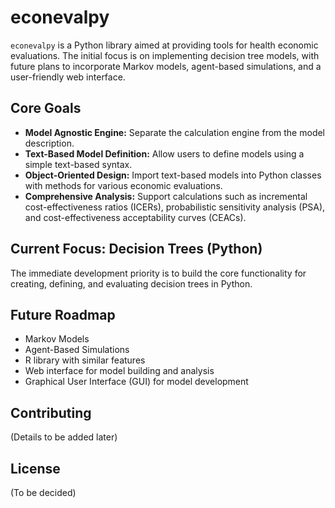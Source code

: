 # econevalpy

`econevalpy` is a Python library aimed at providing tools for health economic evaluations. The initial focus is on implementing decision tree models, with future plans to incorporate Markov models, agent-based simulations, and a user-friendly web interface.

## Core Goals

*   **Model Agnostic Engine:** Separate the calculation engine from the model description.
*   **Text-Based Model Definition:** Allow users to define models using a simple text-based syntax.
*   **Object-Oriented Design:** Import text-based models into Python classes with methods for various economic evaluations.
*   **Comprehensive Analysis:** Support calculations such as incremental cost-effectiveness ratios (ICERs), probabilistic sensitivity analysis (PSA), and cost-effectiveness acceptability curves (CEACs).

## Current Focus: Decision Trees (Python)

The immediate development priority is to build the core functionality for creating, defining, and evaluating decision trees in Python.

## Future Roadmap

*   Markov Models
*   Agent-Based Simulations
*   R library with similar features
*   Web interface for model building and analysis
*   Graphical User Interface (GUI) for model development

## Contributing

(Details to be added later)

## License

(To be decided)
